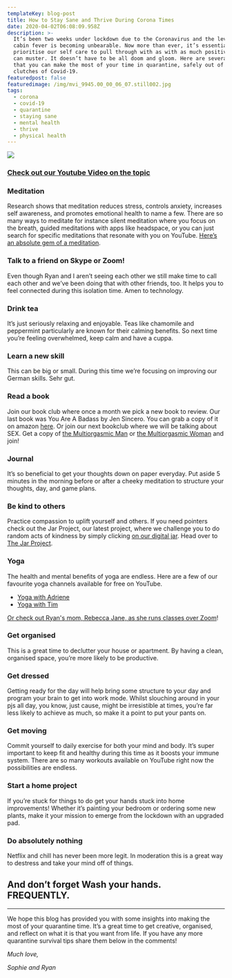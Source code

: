 ```yaml
---
templateKey: blog-post
title: How to Stay Sane and Thrive During Corona Times
date: 2020-04-02T06:08:09.958Z
description: >-
  It’s been two weeks under lockdown due to the Coronavirus and the level of
  cabin fever is becoming unbearable. Now more than ever, it’s essential that we
  prioritise our self care to pull through with as with as much positivity as we
  can muster. It doesn’t have to be all doom and gloom. Here are several ways
  that you can make the most of your time in quarantine, safely out of the
  clutches of Covid-19.
featuredpost: false
featuredimage: /img/mvi_9945.00_00_06_07.still002.jpg
tags:
  - corona
  - covid-19
  - quarantine
  - staying sane
  - mental health
  - thrive
  - physical health
---
```

![](/img/mvi_9945.00_00_06_07.still002.jpg)

### [Check out our Youtube Video on the topic](https://www.youtube.com/watch?v=49Ena-12SZo&t=104s)

### Meditation

Research shows that meditation reduces stress, controls anxiety, increases self awareness, and promotes emotional health to name a few. There are so many ways to meditate for instance silent meditation where you focus on the breath, guided meditations with apps like headspace, or you can just search for specific meditations that resonate with you on YouTube. [Here’s an absolute gem of a meditation](https://www.youtube.com/watch?v=lssNBHXz4Vw).

### Talk to a friend on Skype or Zoom!

Even though Ryan and I aren’t seeing each other we still make time to call each other and we’ve been doing that with other friends, too. It helps you to feel connected during this isolation time. Amen to technology.

### Drink tea

It’s just seriously relaxing and enjoyable. Teas like chamomile and peppermint particularly are known for their calming benefits. So next time you’re feeling overwhelmed, keep calm and have a cuppa.

### Learn a new skill

This can be big or small. During this time we’re focusing on improving our German skills. Sehr gut.

### Read a book

Join our book club where once a month we pick a new book to review. Our last book was You Are A Badass by Jen Sincero. You can grab a copy of it on amazon [here](https://amzn.to/2V4ta5b). Or join our next bookclub where we will be talking about SEX. Get a copy of [the Multiorgasmic Man](https://amzn.to/3276VNF) or [the Multiorgasmic Woman](https://amzn.to/3276VNF) and join!

### Journal

It’s so beneficial to get your thoughts down on paper everyday. Put aside 5 minutes in the morning before or after a cheeky meditation to structure your thoughts, day, and game plans.

### Be kind to others

Practice compassion to uplift yourself and others. If you need pointers check out the Jar Project, our latest project, where we challenge you to do random acts of kindness by simply clicking [on our digital jar](https://itssophieandryan.com/blog/2020-03-29-bring-on-april-and-the-jar-project/). Head over to [The Jar Project](https://thejarproject.com/).

### Yoga

The health and mental benefits of yoga are endless. Here are a few of our favourite yoga channels available for free on YouTube.

* [Yoga with Adriene](https://www.youtube.com/user/yogawithadriene)
* [Yoga with Tim](https://www.youtube.com/channel/UCciuZl2ydLCvN5txlLW0rIg)

[Or check out Ryan's mom, Rebecca Jane, as she runs classes over Zoom](https://rjmindbody.com/)! 

### Get organised

This is a great time to declutter your house or apartment. By having a clean, organised space, you’re more likely to be productive.

### Get dressed

Getting ready for the day will help bring some structure to your day and program your brain to get into work mode. Whilst slouching around in your pjs all day, you know, just cause, might be irresistible at times, you’re far less likely to achieve as much, so make it a point to put your pants on.

### Get moving

Commit yourself to daily exercise for both your mind and body. It’s super important to keep fit and healthy during this time as it boosts your immune system. There are so many workouts available on YouTube right now the possibilities are endless.

### Start a home project

If you’re stuck for things to do get your hands stuck into home improvements! Whether it’s painting your bedroom or ordering some new plants, make it your mission to emerge from the lockdown with an upgraded pad.

### Do absolutely nothing

Netflix and chill has never been more legit. In moderation this is a great way to destress and take your mind off of things.

## And don’t forget Wash your hands. FREQUENTLY.

<hr>

We hope this blog has provided you with some insights into making the most of your quarantine time. It’s a great time to get creative, organised, and reflect on what it is that you want from life. If you have any more quarantine survival tips share them below in the comments! 

*Much love,*

*Sophie and Ryan*